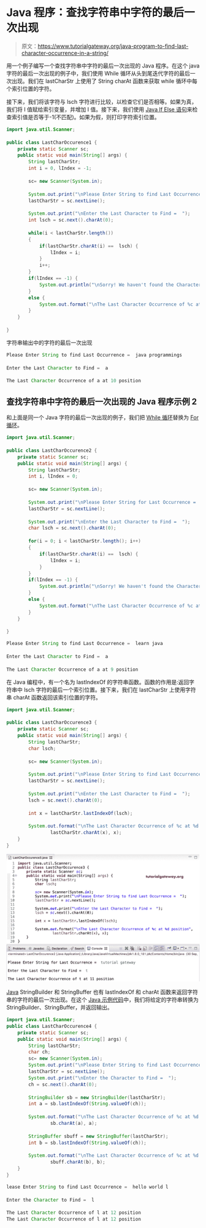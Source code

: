 # Java 程序：查找字符串中字符的最后一次出现

> 原文：<https://www.tutorialgateway.org/java-program-to-find-last-character-occurrence-in-a-string/>

用一个例子编写一个查找字符串中字符的最后一次出现的 Java 程序。在这个 java 字符的最后一次出现的例子中，我们使用 While 循环从头到尾迭代字符的最后一次出现。我们在 lastCharStr 上使用了 String charAt 函数来获取 while 循环中每个索引位置的字符。

接下来，我们将该字符与 lsch 字符进行比较，以检查它们是否相等。如果为真，我们将 I 值赋给索引变量，并增加 I 值。接下来，我们使用 [Java If Else 语句](https://www.tutorialgateway.org/java-if-else-statement/)来检查索引值是否等于-1(不匹配)。如果为假，则打印字符索引位置。

```java
import java.util.Scanner;

public class LastCharOccurence1 {
	private static Scanner sc;
	public static void main(String[] args) {
		String lastCharStr;
		int i = 0, lIndex = -1;

		sc= new Scanner(System.in);

		System.out.print("\nPlease Enter String to find Last Occurrence =  ");
		lastCharStr = sc.nextLine();

		System.out.print("\nEnter the Last Character to Find =  ");
		int lsch = sc.next().charAt(0);

		while(i < lastCharStr.length())
		{
			if(lastCharStr.charAt(i) ==  lsch) {
				lIndex = i;
			}
			i++;
		}
		if(lIndex == -1) {
			System.out.println("\nSorry! We haven't found the Character ");
		}
		else {
			System.out.format("\nThe Last Character Occurrence of %c at %d position", lsch, lIndex);
		}
	}

}
```

字符串输出中的字符的最后一次出现

```java
Please Enter String to find Last Occurrence =  java programmings

Enter the Last Character to Find =  a

The Last Character Occurrence of a at 10 position
```

## 查找字符串中字符的最后一次出现的 Java 程序示例 2

和上面是同一个 Java 字符的最后一次出现的例子，我们把 [While 循环](https://www.tutorialgateway.org/java-while-loop/)替换为 [For 循环](https://www.tutorialgateway.org/java-for-loop/)。

```java
import java.util.Scanner;

public class LastCharOccurence2 {
	private static Scanner sc;
	public static void main(String[] args) {
		String lastCharStr;
		int i, lIndex = 0;

		sc= new Scanner(System.in);

		System.out.print("\nPlease Enter String for Last Occurrence =  ");
		lastCharStr = sc.nextLine();

		System.out.print("\nEnter the Last Character to Find =  ");
		char lsch = sc.next().charAt(0);

		for(i = 0; i < lastCharStr.length(); i++)
		{
			if(lastCharStr.charAt(i) ==  lsch) {
				lIndex = i;
			}
		}
		if(lIndex == -1) {
			System.out.println("\nSorry! We haven't found the Character ");
		}
		else {
			System.out.format("\nThe Last Character Occurrence of %c at %d position", lsch, lIndex );
		}
	}

}
```

```java
Please Enter String to find Last Occurrence =  learn java

Enter the Last Character to Find =  a

The Last Character Occurrence of a at 9 position
```

在 Java 编程中，有一个名为 lastIndexOf 的字符串函数。函数的作用是:返回字符串中 lsch 字符的最后一个索引位置。接下来，我们在 lastCharStr 上使用字符串 charAt 函数返回该索引位置的字符。

```java
import java.util.Scanner;

public class LastCharOccurence3 {
	private static Scanner sc;
	public static void main(String[] args) {
		String lastCharStr;
		char lsch;

		sc= new Scanner(System.in);

		System.out.print("\nPlease Enter String to find Last Occurrence =  ");
		lastCharStr = sc.nextLine();

		System.out.print("\nEnter the Last Character to Find =  ");
		lsch = sc.next().charAt(0);

		int x = lastCharStr.lastIndexOf(lsch);

		System.out.format("\nThe Last Character Occurrence of %c at %d position", 
				lastCharStr.charAt(x), x);
	}
}
```

![Java Program to Find Last Character Occurrence in a String 3](img/c095d250812503c93b69a3801e43a7a2.png)

[Java](https://www.tutorialgateway.org/java-tutorial/) StringBuilder 和 StringBuffer 也有 lastIndexOf 和 charAt 函数来返回字符串的字符的最后一次出现。在这个 [Java 示例代码](https://www.tutorialgateway.org/learn-java-programs/)中，我们将给定的字符串转换为 StringBuilder、StringBuffer，并返回输出。

```java
import java.util.Scanner;
public class LastCharOccurence4 {
	private static Scanner sc;
	public static void main(String[] args) {
		String lastCharStr;
		char ch;		
		sc= new Scanner(System.in);
		System.out.print("\nPlease Enter String to find Last Occurrence =  ");
		lastCharStr = sc.nextLine();		
		System.out.print("\nEnter the Character to Find =  ");
		ch = sc.next().charAt(0);

		StringBuilder sb = new StringBuilder(lastCharStr);
		int a = sb.lastIndexOf(String.valueOf(ch));

		System.out.format("\nThe Last Character Occurrence of %c at %d position", 
				sb.charAt(a), a);

		StringBuffer sbuff = new StringBuffer(lastCharStr);
		int b = sb.lastIndexOf(String.valueOf(ch));

		System.out.format("\nThe Last Character Occurrence of %c at %d position", 
				sbuff.charAt(b), b);
	}
}
```

```java
lease Enter String to find Last Occurrence =  hello world l

Enter the Character to Find =  l

The Last Character Occurrence of l at 12 position
The Last Character Occurrence of l at 12 position
```